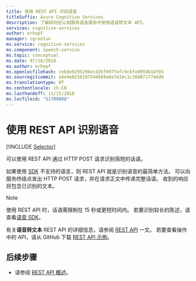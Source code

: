 ```yaml
---
title: 使用 REST API 识别语音
titleSuffix: Azure Cognitive Services
description: 了解如何在认知服务语音服务中使用语音转文本 API。
services: cognitive-services
author: erhopf
manager: cgronlun
ms.service: cognitive-services
ms.component: speech-service
ms.topic: conceptual
ms.date: 07/16/2018
ms.author: erhopf
ms.openlocfilehash: ceb8e929520becd2bf097fefc9c6fe8959b1bf85
ms.sourcegitcommit: a4e4e0236197544569a0a7e34c1c20d071774dd6
ms.translationtype: HT
ms.contentlocale: zh-CN
ms.lasthandoff: 11/15/2018
ms.locfileid: "51709808"
---
```

# <a name="recognize-speech-by-using-the-rest-api"></a>使用 REST API 识别语音

[!INCLUDE [Selector](../../../includes/cognitive-services-speech-service-how-to-recognize-speech-selector.md)]

可以使用 REST API 通过 HTTP POST 请求识别简短的话语。

如果使用 [SDK](speech-sdk.md) 不支持的语言，则 REST API 就是识别语音的最简单方法。 可以向服务终结点发出 HTTP POST 请求，并在请求正文中传递完整话语。 收到的响应将包含已识别的文本。

> [!NOTE]
> 使用 REST API 时，话语需限制在 15 秒或更短时间内。
> 若要识别较长的陈述，请查看[语音 SDK](how-to-recognize-speech-csharp.md)。

有关**语音转文本** REST API 的详细信息，请参阅 [REST API](rest-apis.md#speech-to-text-api) 一文。 若要查看操作中的 API，请从 GitHub 下载 [REST API 示例](https://github.com/Azure-Samples/SpeechToText-REST)。

## <a name="next-steps"></a>后续步骤

- 请参阅 [REST API 概述](rest-apis.md)。
